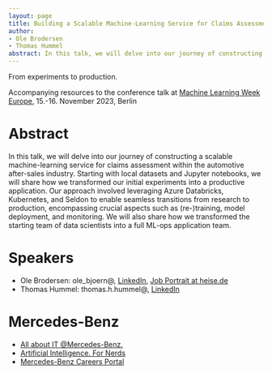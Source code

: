 ```yaml
---
layout: page
title: Building a Scalable Machine-Learning Service for Claims Assessment
author:
- Ole Brodersen
- Thomas Hummel
abstract: In this talk, we will delve into our journey of constructing a scalable machine-learning service for claims assessment within the automotive after-sales industry. Starting with local datasets and Jupyter notebooks, we will share how we transformed our initial experiments into a productive application. Our approach involved leveraging Azure Databricks, Kubernetes, and Seldon to enable seamless transitions from research to production, encompassing crucial aspects such as (re-)training, model deployment, and monitoring. We will also share how we transformed the starting team of data scientists into a full ML-ops application team.
---
```

From experiments to production.

Accompanying resources to the conference talk at [Machine Learning Week Europe](https://machinelearningweek.eu/), 15.-16. November 2023, Berlin

# Abstract
In this talk, we will delve into our journey of constructing a scalable machine-learning service for claims assessment within the automotive after-sales industry. Starting with local datasets and Jupyter notebooks, we will share how we transformed our initial experiments into a productive application. Our approach involved leveraging Azure Databricks, Kubernetes, and Seldon to enable seamless transitions from research to production, encompassing crucial aspects such as (re-)training, model deployment, and monitoring. We will also share how we transformed the starting team of data scientists into a full ML-ops application team.

# Speakers
* Ole Brodersen: ole_bjoern@, [LinkedIn](https://www.linkedin.com/in/brodersen-ole), [Job Portrait at heise.de](https://www.heise.de/hintergrund/Jobs-in-the-automotive-industry-Machine-Learning-Engineer-9286444.html 
)
* Thomas Hummel: thomas.h.hummel@, [LinkedIn](https://www.linkedin.com/in/hummelthomas)

# Mercedes-Benz
* [All about IT @Mercedes-Benz.](https://mb4.me/all-about-it)
* [Artificial Intelligence. For Nerds](https://group.mercedes-benz.com/careers/about-us/artificial-intelligence/for-nerds/)
* [Mercedes-Benz Careers Portal](https://group.mercedes-benz.com/careers/job-search/)
